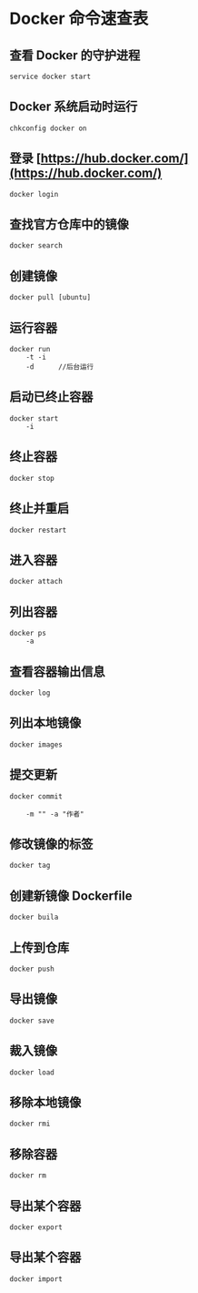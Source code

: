 # Docker 命令速查表

## 查看 Docker 的守护进程

`service docker start`

## Docker 系统启动时运行

`chkconfig docker on`

## 登录 [https://hub.docker.com/](https://hub.docker.com/)

`docker login`

## 查找官方仓库中的镜像

`docker search`

## 创建镜像

`docker pull [ubuntu]`

## 运行容器

```
docker run
    -t -i
    -d      //后台运行
```

## 启动已终止容器

```
docker start
    -i
```

## 终止容器

`docker stop`

## 终止并重启

`docker restart`

## 进入容器

`docker attach`

## 列出容器

```
docker ps
    -a
```

## 查看容器输出信息

`docker log`

## 列出本地镜像

`docker images`

## 提交更新

```
docker commit

    -m "" -a "作者"
```

## 修改镜像的标签

`docker tag`

## 创建新镜像 Dockerfile

`docker buila`

## 上传到仓库

`docker push`

## 导出镜像

`docker save`

## 裁入镜像

`docker load`

## 移除本地镜像

`docker rmi`

## 移除容器

`docker rm`

## 导出某个容器

`docker export`

## 导出某个容器

`docker import`

